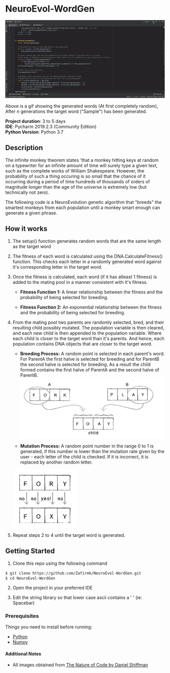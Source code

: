 # NeuroEvol-WordGen
![Working Gif](https://github.com/Zafirmk/NeuroEvol-WordGen/blob/master/Images/Sample.gif)

Above is a gif showing the generated words (At first completely random), After n generations the target word ("Sample") has been generated.  


**Project duration**: 3 to 5 days  
**IDE**: Pycharm 2019.2.3 (Community Edition)  
**Python Version**: Python 3.7


## Description
The infinite monkey theorem states 'that a monkey hitting keys at random on a typewriter for an infinite amount of time will surely type a given text, such as the complete works of William Shakespeare. However, the probability of such a thing occuring is so small that the chance of it occurring during a period of time hundreds of thousands of orders of magnitude longer than the age of the universe is extremely low (but technically not zero).


The following code is a NeuroEvolution genetic algorithm that "breeds" the smartest monkeys from each population until a monkey smart enough can generate a given phrase.


## How it works
1. The setup() function generates random words that are the same length as the target word

2. The fitness of each word is calculated using the DNA.CalculateFitness() function. This checks each letter in a randomly generated word against it's corresponding letter in the target word.

3. Once the fitness is calculated, each word (if it has atleast 1 fitness) is added to the mating pool in a manner consistent with it's fitness.

    - **Fitness Function 1:** A linear relationship between the fitness and the probability of being selected for breeding.
    
    - **Fitness Function 2:** An exponential relationship between the fitness and the probability of being selected for breeding.
    
4. From the mating pool two parents are randomly selected, bred, and their resulting child possibly mutated. The population variable is then cleared, and each new child is then appended to the population variable. Where each child is closer to the target word than it's parents. And hence, each population contains DNA objects that are closer to the target word.

    - **Breeding Process:** A random point is selected in each parent's word. For ParentA the first halve is selected for breeding and for ParentB the second halve is selected for breeding. As a result the child formed contains the first halve of ParentA and the second halve of ParentB.
    ![Breeding](https://github.com/Zafirmk/NeuroEvol-WordGen/blob/master/Images/Screen%20Shot%202019-11-02%20at%205.26.50%20PM.png)
    
     - **Mutation Process:** A random point number in the range 0 to 1 is generated, if this number is lower than the mutation rate given by the user - each letter of the child is checked. If it is incorrect, it is replaced by another random letter.  
     
     ![Mutation](https://github.com/Zafirmk/NeuroEvol-WordGen/blob/master/Images/Screen%20Shot%202019-11-02%20at%205.27.23%20PM.png)

5. Repeat steps 2 to 4 until the target word is generated.
    

## Getting Started

1. Clone this repo using the following command  
```
$ git clone https://github.com/Zafirmk/NeuroEvol-WordGen.git
$ cd NeuroEvol-WordGen
```
2. Open the project in your preferred IDE  

3. Edit the string library so that lower case ascii contains a ' ' (ie: Spacebar)

### Prerequisites
Things you need to install before running:
*  [Python](https://www.python.org/)
*  [Numpy](https://www.numpy.org/)

#### Additional Notes
*  All images obtained from [The Nature of Code by Daniel Shiffman](https://www.natureofcode.com/)
